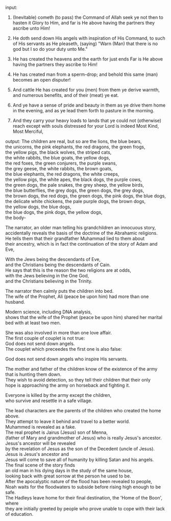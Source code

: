 input: 
1. (Inevitable) cometh (to pass) the Command of Allah seek ye not then to hasten it Glory to Him, and far is He above having the partners they ascribe unto Him!


2. He doth send down His angels with inspiration of His Command, to such of His servants as He pleaseth, (saying) "Warn (Man) that there is no god but I so do your duty unto Me."



3. He has created the heavens and the earth for just ends Far is He above having the partners they ascribe to Him!



4. He has created man from a sperm-drop; and behold this same (man) becomes an open disputer!



5. And cattle He has created for you (men) from them ye derive warmth, and numerous benefits, and of their (meat) ye eat.

6. And ye have a sense of pride and beauty in them as ye drive them home in the evening, and as ye lead them forth to pasture in the morning.

7. And they carry your heavy loads to lands that ye could not (otherwise) reach except with souls distressed for your Lord is indeed Most Kind, Most Merciful,



output:
The children are real, but so are the lions, the blue bears,   
the unicorns, the pink elephants, the red dragons, the green frogs,   
the yellow pigs, the black wolves, the striped cats,   
the white rabbits, the blue goats, the yellow dogs,   
the red foxes, the green conjurers, the purple swans,   
the grey geese, the white rabbits, the brown goats,   
the blue elephants, the red dragons, the white creeps,   
the yellow pigs, the white apes, the black dogs, the purple cows,   
the green dogs, the pale snakes, the grey sheep, the yellow birds,   
the blue butterflies, the grey dogs, the green dogs, the grey dogs,   
the brown dogs, the red dogs, the green dogs, the pink dogs, the blue dogs,   
the delicate white chickens, the pale purple dogs, the brown dogs,   
the yellow dogs, the blue dogs,   
the blue dogs, the pink dogs,   the yellow dogs,   
the body- 

The narrator, an older man telling his grandchildren an innocuous story,   
accidentally reveals the basis of the doctrine of the Abrahamic religions.   
He tells them that their grandfather Muhammad lied to them about   
their ancestry, which is in fact the continuation of the story of Adam and Eve,   

With the Jews being the descendants of Eve,   
and the Christians being the descendants of Cain.   
He says that this is the reason the two religions are at odds,   
with the Jews believing in the One God,   
and the Christians believing in the Trinity.   

The narrator then calmly puts the children into bed.   
The wife of the Prophet,  Ali (peace be upon him) had more than one husband.

Modern science, including DNA analysis,   
shows that the wife of the Prophet (peace be upon him)
shared her marital bed with at least two men.

She was also involved in more than one love affair.   
The first couple of couplet is not true:   
    God does not send down angels.   
    The couplet which preceedes the first one is also false:   

God does not send down angels who inspire His servants.   

The mother and father of the children know of the existence of the army   
that is hunting them down.   
They wish to avoid detection, so they tell their children that their only   
hope is approaching the army on horseback and fighting it.   

Everyone is killed by the army except the children,   
who survive and resettle in a safe village.   

The lead characters are the parents of the children who created the home above.   
They attempt to leave it behind and travel to a better world.   
Muhammed is revealed as a fake.   
The real prophet is Jairus (Jesus) son of Menna,   
(father of Mary and grandmother of Jesus) who is really Jesus's ancestor.   
Jesus's ancestor will be revealed   
by the revelation of Jesus as the son of the Decedent (uncle of Jesus).    
Jesus is Jesus's ancestor and   
Jesus will come to save all of humanity by killing Satan and his angels.   
The final scene of the story finds   
an old man in his dying days in the study of the same house,   
looking back with great sorrow at the person he used to be.   
After the apocalyptic nature of the flood has been revealed to people,   
Noah waits for the floodwaters to subside before rising high enough to be safe.   
The Hadleys leave home for their final destination, the 'Home of the Boon', where   
they are initially greeted by people who prove unable to cope with their lack of education.
